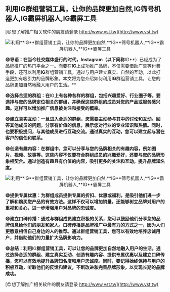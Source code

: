 ## **利用**IG**群组营销工具，让你的品牌更加自然,**IG**筛号机器人,**IG**霸屏机器人,**IG**霸屏工具**

[😍想了解推广相关软件的朋友请登录 http://www.vst.tw](http://www.vst.tw)

 <center><img src="https://vst.tw/MP4/tuiguang/png/3.png" alt="利用**IG**群组营销工具，让你的品牌更加自然,**IG**筛号机器人,**IG**霸屏机器人,**IG**霸屏工具"></center>

**😄导语：在当今社交媒体盛行的时代，Instagram（以下简称**IG**）已经成为了品牌推广的热门平台之一。而要在**IG**上成功推广品牌，不仅需要借助广告等付费手段，还可以利用**IG**群组营销工具，通过与用户建立真实、自然的互动，以此打造更加有吸引力的品牌形象。本文将为您介绍如何利用**IG**群组营销工具，让您的品牌更加自然地融入用户的生活。**

**😄选择合适的群组：在**IG**上有各种各样的群组，包括兴趣爱好、行业圈子等。要选择与您的品牌定位相关的群组，并确保这些群组的成员对您的产品或服务感兴趣。这样可以增加推广信息被关注和接受的概率。**

**😄建立真实互动：一旦进入合适的群组，您需要主动参与其中的讨论和互动。回答其他成员的问题，分享有价值的信息，展示您对行业的专业知识和热情。同时，也要积极提问，与其他成员进行互动交流。通过真实的互动，您可以建立起与潜在客户的信任和联系。**

**😄创造有趣内容：在群组中，您可以分享与您的品牌相关的有趣内容，例如图片、视频、故事等。这些内容不仅要符合群组成员的兴趣爱好，还要与您的品牌形象相契合。通过创造有趣且有价值的内容，吸引更多的关注和互动，提升品牌知名度。**

 <center><img src="https://vst.tw/MP4/tuiguang/png/7.png" alt="利用**IG**群组营销工具，让你的品牌更加自然,**IG**筛号机器人,**IG**霸屏机器人,**IG**霸屏工具"></center>

**😄提供专属优惠：为群组成员提供专属的折扣、优惠或福利，是吸引他们进一步了解和购买您产品的有效方法。这样不仅可以增加销量，还能够树立品牌对用户的重视和关心，进一步增强用户对品牌的忠诚度。**

**😄建立口碑传播：通过与群组成员建立积极的关系，您可以鼓励他们分享您的品牌信息给他们的朋友和家人。口碑传播是品牌推广中最有力的方式之一，因为人们更愿意相信自己身边的人的推荐。通过群组营销工具，您可以有效地培养忠诚用户，并借助他们的力量扩大品牌影响力。**

**😄总结：利用**IG**群组营销工具，可以让您的品牌更加自然地融入用户的生活。通过选择合适的群组、建立真实互动、创造有趣内容、提供专属优惠以及建立口碑传播，您可以有效地提升品牌知名度和用户忠诚度。同时，要记得始终保持与用户的积极互动，听取他们的反馈和建议，不断改进和完善品牌形象，以实现长期的品牌成功。**

[😍想了解推广相关软件的朋友请登录 http://www.vst.tw](http://www.vst.tw)




